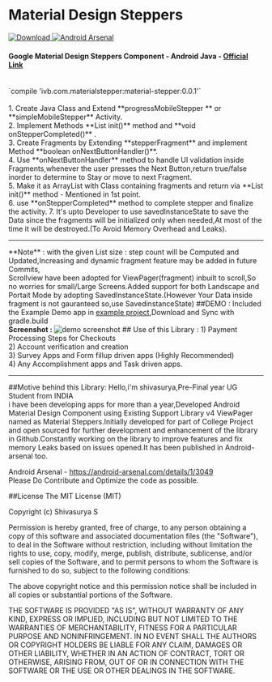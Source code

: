 # Material Design Steppers 
[ ![Download](https://api.bintray.com/packages/shivasurya/materialsteppers/materialstepper/images/download.svg) ](https://bintray.com/shivasurya/materialsteppers/materialstepper/_latestVersion) [![Android Arsenal](https://img.shields.io/badge/Android%20Arsenal-Material%20Design%20Steppers-brightgreen.svg?style=flat)](http://android-arsenal.com/details/1/3049)
#### Google Material Design Steppers Component  - Android Java - <a href="https://www.google.co.in/design/spec/components/steppers.html">Official Link</a>
<br>
`compile 'ivb.com.materialstepper:material-stepper:0.0.1'`
<br />
<br />
1. Create Java Class and Extend **progressMobileStepper ** or **simpleMobileStepper** Activity.<br/>
2. Implement Methods **List<Class> init()** method and **void onStepperCompleted()** .<br />
3. Create Fragments by Extending **stepperFragment** and implement Method **boolean onNextButtonHandler()**.<br/>
4. Use **onNextButtonHandler** method to handle UI validation inside Fragments,whenever the user presses the Next Button,return true/false inorder to determine to Stay or move to next Fragment.<br/>
5. Make it as ArrayList with Class containing fragments and return via **List<Class> init()** method - Mentioned in 1st point.<br/>
6. use **onStepperCompleted** method to complete stepper and finalize the activity.
7. It's upto Developer to use savedInstanceState to save the Data since the fragments will be initialized only when needed,At most of the time it will be destroyed.(To Avoid Memory Overhead and Leaks).

<hr>
**Note** : with the given List size : step count will be Computed and Updated,Increasing and dynamic fragment feature may be added in future Commits,<br>
Scrollview have been adopted for ViewPager(fragment) inbuilt to scroll,So no worries for small/Large Screens.Added support for both Landscape and Portait Mode by adopting SavedInstanceState.(However Your Data inside fragment is not gauranteed so,use SavedinstanceState)
##DEMO : 
Included the Example Demo app in <a href="https://github.com/shivasurya/materialsteppers/tree/master/example">example project</a>,Download and Sync with gradle.build <br>
<b>Screenshot : </b>
<img src="https://lh3.googleusercontent.com/2ryony7pO7evMgwuxn7iZCk6uYHVt0oLiA4RR7GY4MeobNbA4WT07Cpwxds9sjMqCrkU7ZKoaEHmIjg9ONK_6qT5xi4UEkxr8VffNoR_7u31rtMXN2lB9TXtx0ADC2YyDIXj5sHlEU8GzwaOsO-dm7v-BREpkQMcLJWL_qMXOwPSsUplJ5nPNiO52qHp_Tq1fTSI0UvApMB5EGPYvoNx0mw8zJOkd47X2VtlO4bbXZouZ83jet5pgp-k50_tNFDAIfjtmJiWS-cruL9QN6kqjYLupsRPNfwBAVKRcIIhKpl_tzSjNurhxLHuiZaJx7ayd0469JaFREQH-gLU6B45Bne1KJ2Ke1lB-RaGtTOgW1z6ni8zNGgAXpwWB67fCjufBRK0R-Q8s_65FL0qFhy645d8tGcIhTudLbVPpSUtmLcdZmvnVY6aiwdIO4k09ykWOj_dkNe6jj0Fsw1t-_ZpktGZrRIRBAJwAxbCvnrAFqlZOhZPwc1JDz69Xt5a8nDRGwauMVpTzij9bZ5rz2KnMlNi5xRRY2-r-4hMWLpQLph7nVLovc3jGaR7uspneRO1zxCn=w264-h265-no" alt="demo screenshot">
## Use of this Library :
1) Payment Processing Steps for Checkouts <br />
2) Account verification and creation <br />
3) Survey Apps and Form fillup driven apps (Highly Recommended) <br />
4) Any Accomplishment apps and Task driven apps. <br >
<hr>

##Motive behind this Library:
Hello,i'm shivasurya,Pre-Final year UG Student from INDIA<br />
i have been developing apps for more than a year,Developed Android Material Design Component using Existing Support Library v4 ViewPager named as Material Steppers.Initially developed for part of College Project and open sourced for further development and enhancement of the library in Github.Constantly working on the library to improve features and fix memory Leaks based on issues opened.It has been published in Android-arsenal too.

Android Arsenal - https://android-arsenal.com/details/1/3049
<br />
Please Do Contribute and Optimize the code as possible.

##License 
The MIT License (MIT)

Copyright (c) Shivasurya S

Permission is hereby granted, free of charge, to any person obtaining a copy
of this software and associated documentation files (the "Software"), to deal
in the Software without restriction, including without limitation the rights
to use, copy, modify, merge, publish, distribute, sublicense, and/or sell
copies of the Software, and to permit persons to whom the Software is
furnished to do so, subject to the following conditions:

The above copyright notice and this permission notice shall be included in all
copies or substantial portions of the Software.

THE SOFTWARE IS PROVIDED "AS IS", WITHOUT WARRANTY OF ANY KIND, EXPRESS OR
IMPLIED, INCLUDING BUT NOT LIMITED TO THE WARRANTIES OF MERCHANTABILITY,
FITNESS FOR A PARTICULAR PURPOSE AND NONINFRINGEMENT. IN NO EVENT SHALL THE
AUTHORS OR COPYRIGHT HOLDERS BE LIABLE FOR ANY CLAIM, DAMAGES OR OTHER
LIABILITY, WHETHER IN AN ACTION OF CONTRACT, TORT OR OTHERWISE, ARISING FROM,
OUT OF OR IN CONNECTION WITH THE SOFTWARE OR THE USE OR OTHER DEALINGS IN THE
SOFTWARE.
